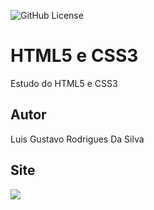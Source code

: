 ![GitHub License](https://img.shields.io/github/license/LuisGustavoRSilva/site?style=plastic)

# HTML5 e CSS3
Estudo do HTML5 e CSS3
## Autor
Luis Gustavo Rodrigues Da Silva

## Site
![](img/qrcode.png)

